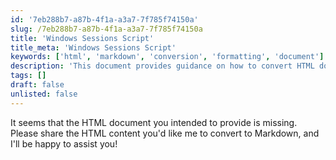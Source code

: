 ```yaml
---
id: '7eb288b7-a87b-4f1a-a3a7-7f785f74150a'
slug: /7eb288b7-a87b-4f1a-a3a7-7f785f74150a
title: 'Windows Sessions Script'
title_meta: 'Windows Sessions Script'
keywords: ['html', 'markdown', 'conversion', 'formatting', 'document']
description: 'This document provides guidance on how to convert HTML documents into Markdown format, including tips on handling various HTML elements and ensuring proper formatting in the resulting Markdown file.'
tags: []
draft: false
unlisted: false
---
```


It seems that the HTML document you intended to provide is missing. Please share the HTML content you'd like me to convert to Markdown, and I'll be happy to assist you!

